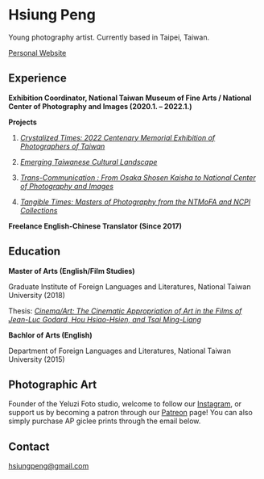# Hsiung Peng

Young photography artist. Currently based in Taipei, Taiwan. 

[Personal Website](https://hsiungpeng.wixsite.com/home)

## Experience

**Exhibition Coordinator, National Taiwan Museum of Fine Arts / National Center of Photography and Images (2020.1. – 2022.1.)**

**Projects**
1. [_Crystalized Times: 2022 Centenary Memorial Exhibition of Photographers of Taiwan_](https://ncpiexhibition.ntmofa.gov.tw/en/Exhibition/Detail/21120917300648766)

2. [_Emerging Taiwanese Cultural Landscape_](https://ncpiexhibition.ntmofa.gov.tw/en/Exhibition/Detail/21071317363817702)

3. [_Trans-Communication : From Osaka Shosen Kaisha to National Center of Photography and Images_](https://ncpiexhibition.ntmofa.gov.tw/en/Exhibition/Detail/21011913002067827)
4. [_Tangible Times: Masters of Photography from the NTMoFA and NCPI Collections_](https://ncpiexhibition.ntmofa.gov.tw/en/Exhibition/Detail/20120420413483211)

**Freelance English-Chinese Translator (Since 2017)**

## Education

**Master of Arts (English/Film Studies)**

Graduate Institute of Foreign Languages and Literatures, National Taiwan University (2018)

Thesis: [_Cinema/Art: The Cinematic Appropriation of Art in the Films of Jean-Luc Godard, Hou Hsiao-Hsien, and Tsai Ming-Liang_](https://www.airitilibrary.com/Publication/alDetailedMesh1?DocID=U0001-1508201820050400)

**Bachlor of Arts (English)**

Department of Foreign Languages and Literatures, National Taiwan University (2015)

## Photographic Art
Founder of the Yeluzi Foto studio, welcome to follow our [Instagram](https://www.instagram.com/yeluzi_foto), or support us by becoming a patron through our [Patreon](https://www.patreon.com/yeluzi_foto) page! You can also simply purchase AP giclee prints through the email below.

## Contact

hsiungpeng@gmail.com
